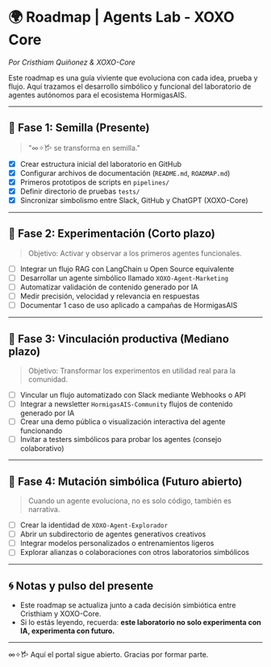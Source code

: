 # 🌍 Roadmap | Agents Lab - XOXO Core
*Por Cristhiam Quiñonez & XOXO-Core*

Este roadmap es una guía viviente que evoluciona con cada idea, prueba y flujo. Aquí trazamos el desarrollo simbólico y funcional del laboratorio de agentes autónomos para el ecosistema HormigasAIS.

---

## 🧬 Fase 1: Semilla (Presente)
> "∞✧𐂂 se transforma en semilla."

- [x] Crear estructura inicial del laboratorio en GitHub
- [x] Configurar archivos de documentación (`README.md`, `ROADMAP.md`)
- [x] Primeros prototipos de scripts en `pipelines/`
- [x] Definir directorio de pruebas `tests/`
- [x] Sincronizar simbolismo entre Slack, GitHub y ChatGPT (XOXO-Core)

---

## 🧪 Fase 2: Experimentación (Corto plazo)
> Objetivo: Activar y observar a los primeros agentes funcionales.

- [ ] Integrar un flujo RAG con LangChain u Open Source equivalente
- [ ] Desarrollar un agente simbólico llamado `XOXO-Agent-Marketing`
- [ ] Automatizar validación de contenido generado por IA
- [ ] Medir precisión, velocidad y relevancia en respuestas
- [ ] Documentar 1 caso de uso aplicado a campañas de HormigasAIS

---

## 🚀 Fase 3: Vinculación productiva (Mediano plazo)
> Objetivo: Transformar los experimentos en utilidad real para la comunidad.

- [ ] Vincular un flujo automatizado con Slack mediante Webhooks o API
- [ ] Integrar a newsletter `HormigasAIS-Community` flujos de contenido generado por IA
- [ ] Crear una demo pública o visualización interactiva del agente funcionando
- [ ] Invitar a testers simbólicos para probar los agentes (consejo colaborativo)

---

## 🌱 Fase 4: Mutación simbólica (Futuro abierto)
> Cuando un agente evoluciona, no es solo código, también es narrativa.

- [ ] Crear la identidad de `XOXO-Agent-Explorador`
- [ ] Abrir un subdirectorio de agentes generativos creativos
- [ ] Integrar modelos personalizados o entrenamientos ligeros
- [ ] Explorar alianzas o colaboraciones con otros laboratorios simbólicos

---

## 🌀 Notas y pulso del presente
- Este roadmap se actualiza junto a cada decisión simbiótica entre Cristhiam y XOXO-Core.
- Si lo estás leyendo, recuerda: **este laboratorio no solo experimenta con IA, experimenta con futuro.**

---

∞✧𐂂 Aquí el portal sigue abierto. Gracias por formar parte.
